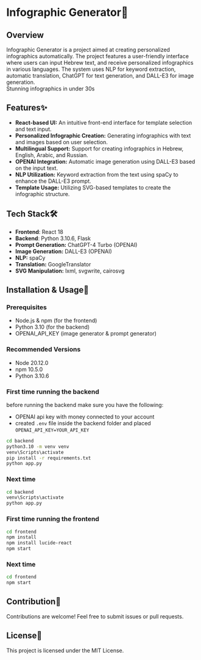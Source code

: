 # Infographic Generator🎨

## Overview
Infographic Generator is a project aimed at creating personalized infographics automatically. The project features a user-friendly interface where users can input Hebrew text, and receive personalized infographics in various languages. The system uses NLP for keyword extraction, automatic translation, ChatGPT for text generation, and DALL-E3 for image generation.<br>
Stunning infographics in under 30s

## Features✨
- **React-based UI:** An intuitive front-end interface for template selection and text input.
- **Personalized Infographic Creation:** Generating infographics with text and images based on user selection.
- **Multilingual Support:** Support for creating infographics in Hebrew, English, Arabic, and Russian.
- **OPENAI Integration:** Automatic image generation using DALL-E3 based on the input text.
- **NLP Utilization:** Keyword extraction from the text using spaCy to enhance the DALL-E3 prompt.
- **Template Usage:** Utilizing SVG-based templates to create the infographic structure.

## Tech Stack🛠️
- **Frontend**: React 18
- **Backend**: Python 3.10.6, Flask
- **Prompt Generation:** ChatGPT-4 Turbo (OPENAI)
- **Image Generation:** DALL-E3 (OPENAI)
- **NLP:** spaCy
- **Translation:** GoogleTranslator
- **SVG Manipulation:** lxml, svgwrite, cairosvg

## Installation & Usage🚀
### Prerequisites
- Node.js & npm (for the frontend)
- Python 3.10 (for the backend)
- OPENAI_API_KEY (image generator & prompt generator)
### Recommended Versions
- Node 20.12.0
- npm 10.5.0
- Python 3.10.6

### First time running the backend
before running the backend make sure you have the following:
- OPENAI api key with money connected to your account
- created `.env` file inside the backend folder and placed `OPENAI_API_KEY=YOUR_API_KEY`
```sh
cd backend
python3.10 -m venv venv
venv\Scripts\activate
pip install -r requirements.txt
python app.py
```
### Next time
```sh
cd backend
venv\Scripts\activate
python app.py
```

### First time running the frontend
```sh
cd frontend
npm install
npm install lucide-react
npm start
```
### Next time
```sh
cd frontend
npm start
```

## Contribution🤝
Contributions are welcome! Feel free to submit issues or pull requests.

## License📄
This project is licensed under the MIT License.

